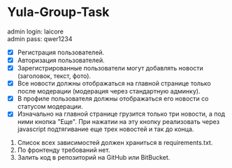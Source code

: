 # Yula-Group-Task
admin login: laicore\
admin pass: qwer1234

- [x] Регистрация пользователей.
 - [x] Авторизация пользователей.
 - [x] Зарегистрированные пользователи могут добавлять новости (заголовок, текст, фото). 
 - [x] Все новости должны отображаться на главной странице только после модерации (модерация через стандартную админку).
- [x] В профиле пользователя должны отображаться его новости со статусом модерации.
- [x] Изначально на главной странице грузится только три новости, а под ними кнопка "Еще". При нажатии на эту кнопку реализовать через javascript подтягивание еще трех новостей и так до конца.

1. Список всех зависимостей должен храниться в requirements.txt.
2. По фронтенду требований нет.
3. Залить код в репозиторий на GitHub или BitBucket.
